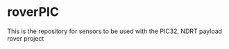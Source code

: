 # roverPIC
This is the repository for sensors to be used with the PIC32, NDRT payload rover project
